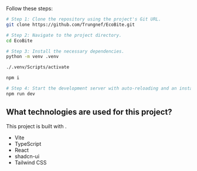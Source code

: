 
Follow these steps:

```sh
# Step 1: Clone the repository using the project's Git URL.
git clone https://github.com/Trungnef/EcoBite.git

# Step 2: Navigate to the project directory.
cd EcoBite

# Step 3: Install the necessary dependencies.
python -m venv .venv

./.venv/Scripts/activate

npm i

# Step 4: Start the development server with auto-reloading and an instant preview.
npm run dev
```


## What technologies are used for this project?

This project is built with .

- Vite
- TypeScript
- React
- shadcn-ui
- Tailwind CSS
